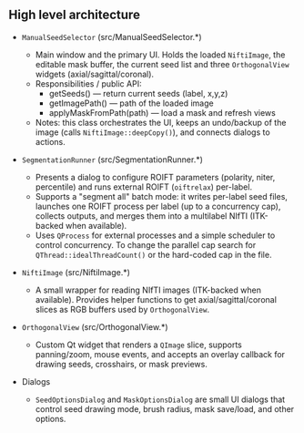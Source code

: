 
## High level architecture
 - `ManualSeedSelector` (src/ManualSeedSelector.*)
   - Main window and the primary UI. Holds the loaded `NiftiImage`, the editable mask buffer, the current seed list and three `OrthogonalView` widgets (axial/sagittal/coronal).
   - Responsibilities / public API:
     - getSeeds() — return current seeds (label, x,y,z)
     - getImagePath() — path of the loaded image
     - applyMaskFromPath(path) — load a mask and refresh views
   - Notes: this class orchestrates the UI, keeps an undo/backup of the image (calls `NiftiImage::deepCopy()`), and connects dialogs to actions.

 - `SegmentationRunner` (src/SegmentationRunner.*)
   - Presents a dialog to configure ROIFT parameters (polarity, niter, percentile) and runs external ROIFT (`oiftrelax`) per-label.
   - Supports a "segment all" batch mode: it writes per-label seed files, launches one ROIFT process per label (up to a concurrency cap), collects outputs, and merges them into a multilabel NIfTI (ITK-backed when available).
   - Uses `QProcess` for external processes and a simple scheduler to control concurrency. To change the parallel cap search for `QThread::idealThreadCount()` or the hard-coded cap in the file.

- `NiftiImage` (src/NiftiImage.*)
  - A small wrapper for reading NIfTI images (ITK-backed when available). Provides helper functions to get axial/sagittal/coronal slices as RGB buffers used by `OrthogonalView`.

 - `OrthogonalView` (src/OrthogonalView.*)
   - Custom Qt widget that renders a `QImage` slice, supports panning/zoom, mouse events, and accepts an overlay callback for drawing seeds, crosshairs, or mask previews.

- Dialogs
  - `SeedOptionsDialog` and `MaskOptionsDialog` are small UI dialogs that control seed drawing mode, brush radius, mask save/load, and other options.